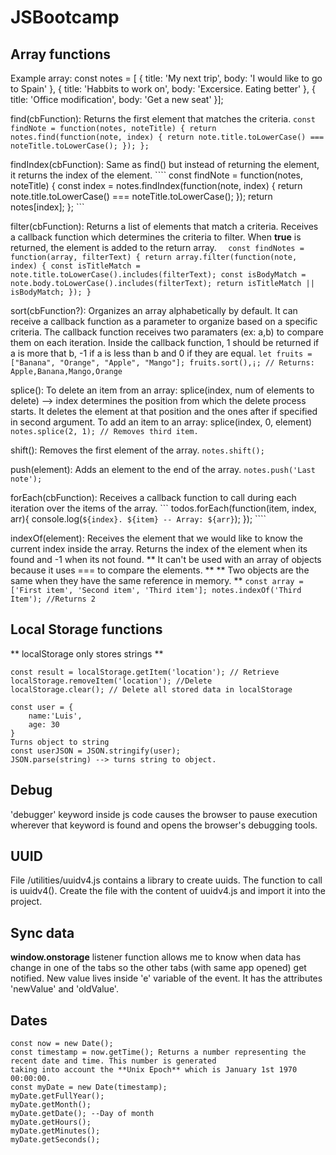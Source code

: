 # JSBootcamp
## Array functions
Example array:
const notes = [
    {
        title: 'My next trip',
        body: 'I would like to go to Spain'
    }, {
        title: 'Habbits to work on',
        body: 'Excersice. Eating better'
    }, {
        title: 'Office modification',
        body: 'Get a new seat'
}];

find(cbFunction):
    Returns the first element that matches the criteria.
    ```
    const findNote = function(notes, noteTitle) {
        return notes.find(function(note, index) {
            return note.title.toLowerCase() === noteTitle.toLowerCase();
        });
    }; ```

findIndex(cbFunction):
    Same as find() but instead of returning the element, it returns the index of the element.
    ````
    const findNote = function(notes, noteTitle) {
        const index = notes.findIndex(function(note, index) {
            return note.title.toLowerCase() === noteTitle.toLowerCase();
        });
        return notes[index];
    }; ```

filter(cbFunction):
    Returns a list of elements that match a criteria.
    Receives a callback function which determines the criteria to filter. When **true** is returned, the element is
    added to the return array.
    ``` 
    const findNotes = function(array, filterText) {
        return array.filter(function(note, index) {
            const isTitleMatch = note.title.toLowerCase().includes(filterText);
            const isBodyMatch = note.body.toLowerCase().includes(filterText);
            return isTitleMatch || isBodyMatch;
        });
    }```

sort(cbFunction?):
    Organizes an array alphabetically by default.
    It can receive a callback function as a parameter to organize based on a specific criteria. The callback function
    receives two paramaters (ex: a,b) to compare them on each iteration.
    Inside the callback function, 1 should be returned if a is more that b, -1  if a is less than b and 0 if they are equal.
    ```let fruits = ["Banana", "Orange", "Apple", "Mango"];
        fruits.sort(),¡;
        // Returns: Apple,Banana,Mango,Orange ```

splice():
    To delete an item from an array: splice(index, num of elements to delete)
    --> index determines the position from which the delete process starts.
        It deletes the element at that position and the ones after if specified in second argument.
    To add an item to an array: splice(index, 0, element)
    ``` notes.splice(2, 1); // Removes third item. ```

shift():
    Removes the first element of the array.
    ``` notes.shift(); ```

push(element): 
    Adds an element to the end of the array.
    ``` notes.push('Last note'); ```

forEach(cbFunction):
    Receives a callback function to call during each iteration over the items of the array.
    ``` 
    todos.forEach(function(item, index, arr){
        console.log(`${index}. ${item} -- Array: ${arr}`); 
    }); ````

indexOf(element):
    Receives the element that we would like to know the current index inside the array.
    Returns the index of the element when its found and -1 when its not found.
    ** It can't be used with an array of objects because it uses === to compare the elements. **
    ** Two objects are the same when they have the same reference in memory. **
    ```const array = ['First item', 'Second item', 'Third item'];
    notes.indexOf('Third Item'); //Returns 2```

## Local Storage functions
 ** localStorage only stores strings **
```localStorage.setItem('location', 'Philadelphia'); // Store
const result = localStorage.getItem('location'); // Retrieve
localStorage.removeItem('location'); //Delete
localStorage.clear(); // Delete all stored data in localStorage

const user = {
    name:'Luis',
    age: 30
}
Turns object to string
const userJSON = JSON.stringify(user);
JSON.parse(string) --> turns string to object.
```

## Debug
'debugger' keyword inside js code causes the browser to pause execution wherever that keyword is found
and opens the browser's debugging tools.

## UUID
File /utilities/uuidv4.js contains a library to create uuids. The function to call is uuidv4().
Create the file with the content of uuidv4.js and import it into the project.

## Sync data
**window.onstorage** listener function allows me to know when data has change in one of the tabs so the
other tabs (with same app opened) get notified.
New value lives inside 'e' variable of the event. It has the attributes 'newValue' and 'oldValue'.

## Dates
```
const now = new Date();
const timestamp = now.getTime(); Returns a number representing the recent date and time. This number is generated
taking into account the **Unix Epoch** which is January 1st 1970 00:00:00.
const myDate = new Date(timestamp);
myDate.getFullYear();
myDate.getMonth();
myDate.getDate(); --Day of month
myDate.getHours();
myDate.getMinutes();
myDate.getSeconds();
```